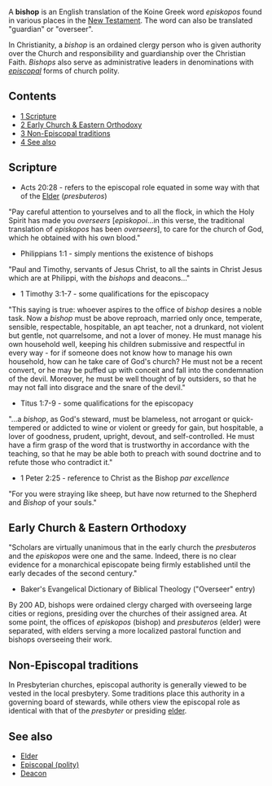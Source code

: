 A **bishop** is an English translation of the Koine Greek word
*episkopos* found in various places in the
[New Testament](New_Testament "New Testament"). The word can also
be translated "guardian" or "overseer".

In Christianity, a *bishop* is an ordained clergy person who is
given authority over the Church and responsibility and guardianship
over the Christian Faith. *Bishops* also serve as administrative
leaders in denominations with
*[episcopal](Episcopal_(polity) "Episcopal (polity)")* forms of
church polity.

## Contents

-   [1 Scripture](#Scripture)
-   [2 Early Church & Eastern Orthodoxy](#Early_Church_.26_Eastern_Orthodoxy)
-   [3 Non-Episcopal traditions](#Non-Episcopal_traditions)
-   [4 See also](#See_also)

## Scripture

-   Acts 20:28 - refers to the episcopal role equated in some way
    with that of the [Elder](Elder "Elder") (*presbuteros*)

"Pay careful attention to yourselves and to all the flock, in which
the Holy Spirit has made you *overseers* [*episkopoi*...in this
verse, the traditional translation of *episkopos* has been
*overseers*], to care for the church of God, which he obtained with
his own blood."
-   Philippians 1:1 - simply mentions the existence of bishops

"Paul and Timothy, servants of Jesus Christ, to all the saints in
Christ Jesus which are at Philippi, with the *bishops* and
deacons..."
-   1 Timothy 3:1-7 - some qualifications for the episcopacy

"This saying is true: whoever aspires to the office of *bishop*
desires a noble task. Now a *bishop* must be above reproach,
married only once, temperate, sensible, respectable, hospitable, an
apt teacher, not a drunkard, not violent but gentle, not
quarrelsome, and not a lover of money. He must manage his own
household well, keeping his children submissive and respectful in
every way - for if someone does not know how to manage his own
household, how can he take care of God's church? He must not be a
recent convert, or he may be puffed up with conceit and fall into
the condemnation of the devil. Moreover, he must be well thought of
by outsiders, so that he may not fall into disgrace and the snare
of the devil."
-   Titus 1:7-9 - some qualifications for the episcopacy

"...a *bishop*, as God's steward, must be blameless, not arrogant
or quick-tempered or addicted to wine or violent or greedy for
gain, but hospitable, a lover of goodness, prudent, upright,
devout, and self-controlled. He must have a firm grasp of the word
that is trustworthy in accordance with the teaching, so that he may
be able both to preach with sound doctrine and to refute those who
contradict it."
-   1 Peter 2:25 - reference to Christ as the Bishop
    *par excellence*

"For you were straying like sheep, but have now returned to the
Shepherd and *Bishop* of your souls."
## Early Church & Eastern Orthodoxy

"Scholars are virtually unanimous that in the early church the
*presbuteros* and the *episkopos* were one and the same. Indeed,
there is no clear evidence for a monarchical episcopate being
firmly established until the early decades of the second century."
- Baker's Evangelical Dictionary of Biblical Theology ("Overseer"
entry)

By 200 AD, bishops were ordained clergy charged with overseeing
large cities or regions, presiding over the churches of their
assigned area. At some point, the offices of *episkopos* (bishop)
and *presbuteros* (elder) were separated, with elders serving a
more localized pastoral function and bishops overseeing their
work.

## Non-Episcopal traditions

In Presbyterian churches, episcopal authority is generally viewed
to be vested in the local presbytery. Some traditions place this
authority in a governing board of stewards, while others view the
episcopal role as identical with that of the *presbyter* or
presiding [elder](Elder "Elder").

## See also

-   [Elder](Elder "Elder")
-   [Episcopal (polity)](Episcopal_(polity) "Episcopal (polity)")
-   [Deacon](Deacon "Deacon")



